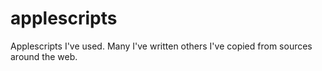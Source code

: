 applescripts
============

Applescripts I've used. Many I've written others I've copied from sources around the web.
